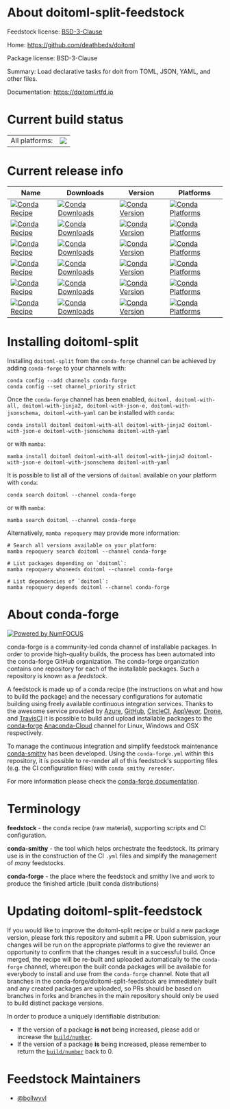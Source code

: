 About doitoml-split-feedstock
=============================

Feedstock license: [BSD-3-Clause](https://github.com/conda-forge/doitoml-split-feedstock/blob/main/LICENSE.txt)

Home: https://github.com/deathbeds/doitoml

Package license: BSD-3-Clause

Summary: Load declarative tasks for doit from TOML, JSON, YAML, and other files.

Documentation: https://doitoml.rtfd.io

Current build status
====================


<table><tr><td>All platforms:</td>
    <td>
      <a href="https://dev.azure.com/conda-forge/feedstock-builds/_build/latest?definitionId=19351&branchName=main">
        <img src="https://dev.azure.com/conda-forge/feedstock-builds/_apis/build/status/doitoml-split-feedstock?branchName=main">
      </a>
    </td>
  </tr>
</table>

Current release info
====================

| Name | Downloads | Version | Platforms |
| --- | --- | --- | --- |
| [![Conda Recipe](https://img.shields.io/badge/recipe-doitoml-green.svg)](https://anaconda.org/conda-forge/doitoml) | [![Conda Downloads](https://img.shields.io/conda/dn/conda-forge/doitoml.svg)](https://anaconda.org/conda-forge/doitoml) | [![Conda Version](https://img.shields.io/conda/vn/conda-forge/doitoml.svg)](https://anaconda.org/conda-forge/doitoml) | [![Conda Platforms](https://img.shields.io/conda/pn/conda-forge/doitoml.svg)](https://anaconda.org/conda-forge/doitoml) |
| [![Conda Recipe](https://img.shields.io/badge/recipe-doitoml--with--all-green.svg)](https://anaconda.org/conda-forge/doitoml-with-all) | [![Conda Downloads](https://img.shields.io/conda/dn/conda-forge/doitoml-with-all.svg)](https://anaconda.org/conda-forge/doitoml-with-all) | [![Conda Version](https://img.shields.io/conda/vn/conda-forge/doitoml-with-all.svg)](https://anaconda.org/conda-forge/doitoml-with-all) | [![Conda Platforms](https://img.shields.io/conda/pn/conda-forge/doitoml-with-all.svg)](https://anaconda.org/conda-forge/doitoml-with-all) |
| [![Conda Recipe](https://img.shields.io/badge/recipe-doitoml--with--jinja2-green.svg)](https://anaconda.org/conda-forge/doitoml-with-jinja2) | [![Conda Downloads](https://img.shields.io/conda/dn/conda-forge/doitoml-with-jinja2.svg)](https://anaconda.org/conda-forge/doitoml-with-jinja2) | [![Conda Version](https://img.shields.io/conda/vn/conda-forge/doitoml-with-jinja2.svg)](https://anaconda.org/conda-forge/doitoml-with-jinja2) | [![Conda Platforms](https://img.shields.io/conda/pn/conda-forge/doitoml-with-jinja2.svg)](https://anaconda.org/conda-forge/doitoml-with-jinja2) |
| [![Conda Recipe](https://img.shields.io/badge/recipe-doitoml--with--json--e-green.svg)](https://anaconda.org/conda-forge/doitoml-with-json-e) | [![Conda Downloads](https://img.shields.io/conda/dn/conda-forge/doitoml-with-json-e.svg)](https://anaconda.org/conda-forge/doitoml-with-json-e) | [![Conda Version](https://img.shields.io/conda/vn/conda-forge/doitoml-with-json-e.svg)](https://anaconda.org/conda-forge/doitoml-with-json-e) | [![Conda Platforms](https://img.shields.io/conda/pn/conda-forge/doitoml-with-json-e.svg)](https://anaconda.org/conda-forge/doitoml-with-json-e) |
| [![Conda Recipe](https://img.shields.io/badge/recipe-doitoml--with--jsonschema-green.svg)](https://anaconda.org/conda-forge/doitoml-with-jsonschema) | [![Conda Downloads](https://img.shields.io/conda/dn/conda-forge/doitoml-with-jsonschema.svg)](https://anaconda.org/conda-forge/doitoml-with-jsonschema) | [![Conda Version](https://img.shields.io/conda/vn/conda-forge/doitoml-with-jsonschema.svg)](https://anaconda.org/conda-forge/doitoml-with-jsonschema) | [![Conda Platforms](https://img.shields.io/conda/pn/conda-forge/doitoml-with-jsonschema.svg)](https://anaconda.org/conda-forge/doitoml-with-jsonschema) |
| [![Conda Recipe](https://img.shields.io/badge/recipe-doitoml--with--yaml-green.svg)](https://anaconda.org/conda-forge/doitoml-with-yaml) | [![Conda Downloads](https://img.shields.io/conda/dn/conda-forge/doitoml-with-yaml.svg)](https://anaconda.org/conda-forge/doitoml-with-yaml) | [![Conda Version](https://img.shields.io/conda/vn/conda-forge/doitoml-with-yaml.svg)](https://anaconda.org/conda-forge/doitoml-with-yaml) | [![Conda Platforms](https://img.shields.io/conda/pn/conda-forge/doitoml-with-yaml.svg)](https://anaconda.org/conda-forge/doitoml-with-yaml) |

Installing doitoml-split
========================

Installing `doitoml-split` from the `conda-forge` channel can be achieved by adding `conda-forge` to your channels with:

```
conda config --add channels conda-forge
conda config --set channel_priority strict
```

Once the `conda-forge` channel has been enabled, `doitoml, doitoml-with-all, doitoml-with-jinja2, doitoml-with-json-e, doitoml-with-jsonschema, doitoml-with-yaml` can be installed with `conda`:

```
conda install doitoml doitoml-with-all doitoml-with-jinja2 doitoml-with-json-e doitoml-with-jsonschema doitoml-with-yaml
```

or with `mamba`:

```
mamba install doitoml doitoml-with-all doitoml-with-jinja2 doitoml-with-json-e doitoml-with-jsonschema doitoml-with-yaml
```

It is possible to list all of the versions of `doitoml` available on your platform with `conda`:

```
conda search doitoml --channel conda-forge
```

or with `mamba`:

```
mamba search doitoml --channel conda-forge
```

Alternatively, `mamba repoquery` may provide more information:

```
# Search all versions available on your platform:
mamba repoquery search doitoml --channel conda-forge

# List packages depending on `doitoml`:
mamba repoquery whoneeds doitoml --channel conda-forge

# List dependencies of `doitoml`:
mamba repoquery depends doitoml --channel conda-forge
```


About conda-forge
=================

[![Powered by
NumFOCUS](https://img.shields.io/badge/powered%20by-NumFOCUS-orange.svg?style=flat&colorA=E1523D&colorB=007D8A)](https://numfocus.org)

conda-forge is a community-led conda channel of installable packages.
In order to provide high-quality builds, the process has been automated into the
conda-forge GitHub organization. The conda-forge organization contains one repository
for each of the installable packages. Such a repository is known as a *feedstock*.

A feedstock is made up of a conda recipe (the instructions on what and how to build
the package) and the necessary configurations for automatic building using freely
available continuous integration services. Thanks to the awesome service provided by
[Azure](https://azure.microsoft.com/en-us/services/devops/), [GitHub](https://github.com/),
[CircleCI](https://circleci.com/), [AppVeyor](https://www.appveyor.com/),
[Drone](https://cloud.drone.io/welcome), and [TravisCI](https://travis-ci.com/)
it is possible to build and upload installable packages to the
[conda-forge](https://anaconda.org/conda-forge) [Anaconda-Cloud](https://anaconda.org/)
channel for Linux, Windows and OSX respectively.

To manage the continuous integration and simplify feedstock maintenance
[conda-smithy](https://github.com/conda-forge/conda-smithy) has been developed.
Using the ``conda-forge.yml`` within this repository, it is possible to re-render all of
this feedstock's supporting files (e.g. the CI configuration files) with ``conda smithy rerender``.

For more information please check the [conda-forge documentation](https://conda-forge.org/docs/).

Terminology
===========

**feedstock** - the conda recipe (raw material), supporting scripts and CI configuration.

**conda-smithy** - the tool which helps orchestrate the feedstock.
                   Its primary use is in the construction of the CI ``.yml`` files
                   and simplify the management of *many* feedstocks.

**conda-forge** - the place where the feedstock and smithy live and work to
                  produce the finished article (built conda distributions)


Updating doitoml-split-feedstock
================================

If you would like to improve the doitoml-split recipe or build a new
package version, please fork this repository and submit a PR. Upon submission,
your changes will be run on the appropriate platforms to give the reviewer an
opportunity to confirm that the changes result in a successful build. Once
merged, the recipe will be re-built and uploaded automatically to the
`conda-forge` channel, whereupon the built conda packages will be available for
everybody to install and use from the `conda-forge` channel.
Note that all branches in the conda-forge/doitoml-split-feedstock are
immediately built and any created packages are uploaded, so PRs should be based
on branches in forks and branches in the main repository should only be used to
build distinct package versions.

In order to produce a uniquely identifiable distribution:
 * If the version of a package **is not** being increased, please add or increase
   the [``build/number``](https://docs.conda.io/projects/conda-build/en/latest/resources/define-metadata.html#build-number-and-string).
 * If the version of a package **is** being increased, please remember to return
   the [``build/number``](https://docs.conda.io/projects/conda-build/en/latest/resources/define-metadata.html#build-number-and-string)
   back to 0.

Feedstock Maintainers
=====================

* [@bollwyvl](https://github.com/bollwyvl/)

